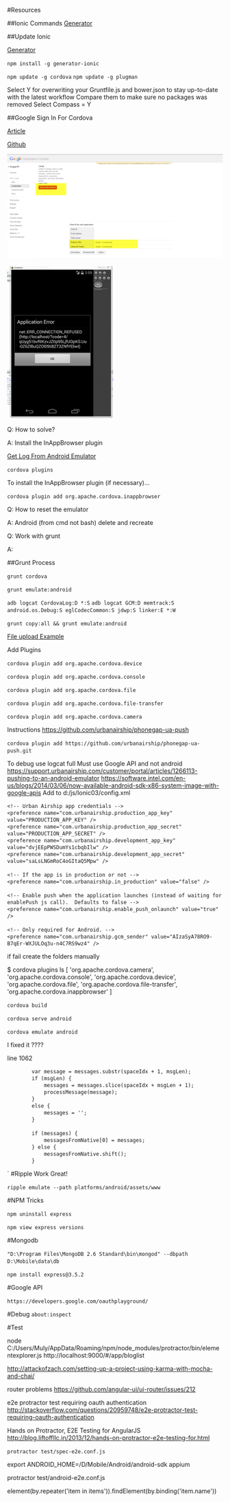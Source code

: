 #Resources

##Ionic Commands
[Generator](https://github.com/diegonetto/generator-ionic)

##Update Ionic

[Generator](https://github.com/diegonetto/generator-ionic)


 `npm install -g generator-ionic`

 `npm update -g cordova`
 `npm update -g plugman`

Select Y for overwriting your Gruntfile.js and bower.json to stay up-to-date with the latest workflow
Compare them to make sure no packages was removed
Select Compass = Y

##Google Sign In For Cordova

[Article](http://phonegap-tips.com/articles/google-api-oauth-with-phonegaps-inappbrowser.html)

[Github](https://github.com/mdellanoce/google-api-oauth-phonegap)

![Create Client ID](/docs/GoogleSign_CreateClientID.png)

![Get This Error](/docs/GoogleSign_Error.png)

Q: How to solve?

A: Install the InAppBrowser plugin

[Get Log From Android Emulator](file:///D:/Mobile/Android/android-sdk/docs/tools/debugging/debugging-log.html)

`cordova plugins`

To install the InAppBrowser plugin (if necessary)...

`cordova plugin add org.apache.cordova.inappbrowser`


Q: How to reset the emulator

A: Android (from cmd not bash) delete and recreate

Q: Work with grunt

A:

##Grunt Process

`grunt cordova`

`grunt emulate:android`

`adb logcat CordovaLog:D *:S`
`adb logcat GCM:D memtrack:S android.os.Debug:S eglCodecCommon:S jdwp:S linker:E *:W`


`grunt copy:all && grunt emulate:android`





[File upload Example](http://coenraets.org/blog/2013/09/how-to-upload-pictures-from-a-phonegap-application-to-node-js-and-other-servers-2/)

Add Plugins

`cordova plugin add org.apache.cordova.device`

`cordova plugin add org.apache.cordova.console`

`cordova plugin add org.apache.cordova.file`

`cordova plugin add org.apache.cordova.file-transfer`

`cordova plugin add org.apache.cordova.camera`

Instructions https://github.com/urbanairship/phonegap-ua-push

`cordova plugin add https://github.com/urbanairship/phonegap-ua-push.git`

To debug use logcat full
Must use Google API and not android https://support.urbanairship.com/customer/portal/articles/1266113-pushing-to-an-android-emulator
https://software.intel.com/en-us/blogs/2014/03/06/now-available-android-sdk-x86-system-image-with-google-apis
Add to d:/js/Ionic03/config.xml

	<!-- Urban Airship app credentials -->
	<preference name="com.urbanairship.production_app_key" value="PRODUCTION_APP_KEY" />
	<preference name="com.urbanairship.production_app_secret" value="PRODUCTION_APP_SECRET" />
	<preference name="com.urbanairship.development_app_key" value="dvjEEpPWSDumYs1cbqbIlw" />
	<preference name="com.urbanairship.development_app_secret" value="saLsLNGmRoC4oGItaQ5Mpw" />

	<!-- If the app is in production or not -->
	<preference name="com.urbanairship.in_production" value="false" />

	<!-- Enable push when the application launches (instead of waiting for enablePush js call).  Defaults to false -->
	<preference name="com.urbanairship.enable_push_onlaunch" value="true" />

	<!-- Only required for Android. -->
	<preference name="com.urbanairship.gcm_sender" value="AIzaSyA78RO9-B7qEr-WXJULOq3u-n4C7RS9wz4" />




if fail create the folders manually

$ cordova plugins ls
[ 'org.apache.cordova.camera',
  'org.apache.cordova.console',
  'org.apache.cordova.device',
  'org.apache.cordova.file',
  'org.apache.cordova.file-transfer',
  'org.apache.cordova.inappbrowser' ]

`cordova build`

`cordova serve android`

`cordova emulate android`

I fixed it ????

line 1062

            var message = messages.substr(spaceIdx + 1, msgLen);
            if (msgLen) {
                messages = messages.slice(spaceIdx + msgLen + 1);
                processMessage(message);
            }
            else {
                messages = '';
            }

            if (messages) {
                messagesFromNative[0] = messages;
            } else {
                messagesFromNative.shift();
            }
`
#Ripple
Work Great!

`ripple emulate --path platforms/android/assets/www`

#NPM Tricks

`npm uninstall express`

`npm view express versions`

#Mongodb

`"D:\Program Files\MongoDB 2.6 Standard\bin\mongod" --dbpath D:\Mobile\data\db`

`npm install express@3.5.2`

#Google API

`https://developers.google.com/oauthplayground/`

#Debug
`about:inspect`

#Test


node C:/Users/Muly/AppData/Roaming/npm/node_modules/protractor/bin/elementexplorer.js http://localhost:9000/#/app/bloglist

http://attackofzach.com/setting-up-a-project-using-karma-with-mocha-and-chai/

router problems https://github.com/angular-ui/ui-router/issues/212

e2e protractor test requiring oauth authentication
http://stackoverflow.com/questions/20959748/e2e-protractor-test-requiring-oauth-authentication

Hands on Protractor, E2E Testing for AngularJS
http://blog.liftoffllc.in/2013/12/hands-on-protractor-e2e-testing-for.html

`protractor test/spec-e2e.conf.js`

export ANDROID_HOME=/D/Mobile/Android/android-sdk
appium

protractor test/android-e2e.conf.js


 element(by.repeater('item in items')).findElement(by.binding('item.name'))